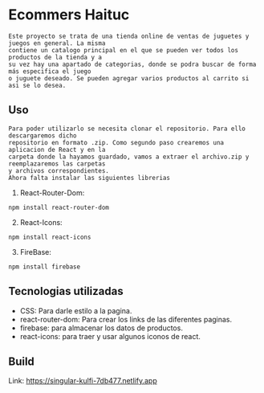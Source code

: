 # Ecommers Haituc

    Este proyecto se trata de una tienda online de ventas de juguetes y juegos en general. La misma
    contiene un catalogo principal en el que se pueden ver todos los productos de la tienda y a
    su vez hay una apartado de categorias, donde se podra buscar de forma más especifica el juego
    o juguete deseado. Se pueden agregar varios productos al carrito si asi se lo desea.

## Uso

    Para poder utilizarlo se necesita clonar el repositorio. Para ello descargaremos dicho
    repositorio en formato .zip. Como segundo paso crearemos una aplicacion de React y en la
    carpeta donde la hayamos guardado, vamos a extraer el archivo.zip y reemplazaremos las carpetas
    y archivos correspondientes. 
    Ahora falta instalar las siguientes librerias

1. React-Router-Dom:

```
npm install react-router-dom
```

2. React-Icons:

```
npm install react-icons
```

3. FireBase:

```
npm install firebase
```

## Tecnologias utilizadas

* CSS: Para darle estilo a la pagina.
* react-router-dom: Para crear los links de las diferentes paginas.
* firebase: para almacenar los datos de productos.
* react-icons: para traer y usar algunos iconos de react.

## Build

Link: https://singular-kulfi-7db477.netlify.app

